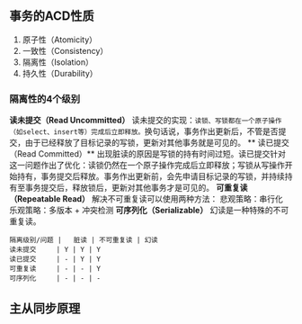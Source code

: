 ## 事务的ACD性质
1. 原子性（Atomicity）
2. 一致性（Consistency）
3. 隔离性（Isolation）
4. 持久性（Durability）
### 隔离性的4个级别
**读未提交（Read Uncommitted）**
读未提交的实现：`读锁、写锁都在一个原子操作（如select、insert等）完成后立即释放。`换句话说，事务作出更新后，不管是否提交，由于已经释放了目标记录的写锁，更新对其他事务就是可见的。
** 读已提交（Read Committed）**
出现脏读的原因是写锁的持有时间过短。读已提交针对这一问题作出了优化：读锁仍然在一个原子操作完成后立即释放；写锁从写操作开始持有，事务提交后释放。事务作出更新前，会先申请目标记录的写锁，并持续持有至事务提交后，释放锁后，更新对其他事务才是可见的。
**可重复读（Repeatable Read）**
解决不可重复读可以使用两种方法：
悲观策略：串行化
乐观策略：多版本 + 冲突检测
**可序列化（Serializable）**
幻读是一种特殊的不可重复读。

```table
隔离级别/问题 |	脏读 | 不可重复读 | 幻读
读未提交	 | Y | Y | Y
读已提交	 | - | Y | Y
可重复读	 | - | - | Y
可序列化	 | - | - | -
```
## 主从同步原理
###